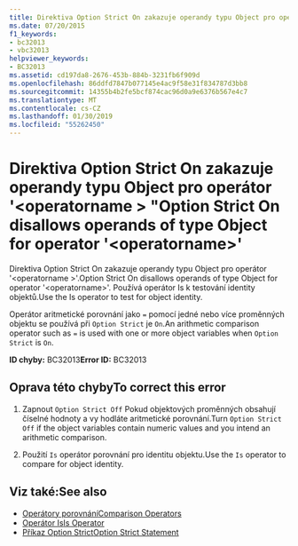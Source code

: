 ```yaml
---
title: Direktiva Option Strict On zakazuje operandy typu Object pro operátor '<operatorname>.
ms.date: 07/20/2015
f1_keywords:
- bc32013
- vbc32013
helpviewer_keywords:
- BC32013
ms.assetid: cd197da8-2676-453b-884b-3231fb6f909d
ms.openlocfilehash: 86ddfd7847b077145e4ac9f58e31f834787d3bb8
ms.sourcegitcommit: 14355b4b2fe5bcf874cac96d0a9e6376b567e4c7
ms.translationtype: MT
ms.contentlocale: cs-CZ
ms.lasthandoff: 01/30/2019
ms.locfileid: "55262450"
---
```

# <a name="option-strict-on-disallows-operands-of-type-object-for-operator-operatorname"></a><span data-ttu-id="bdcc5-102">Direktiva Option Strict On zakazuje operandy typu Object pro operátor '\<operatorname > "</span><span class="sxs-lookup"><span data-stu-id="bdcc5-102">Option Strict On disallows operands of type Object for operator '\<operatorname>'</span></span>
<span data-ttu-id="bdcc5-103">Direktiva Option Strict On zakazuje operandy typu Object pro operátor '\<operatorname >'.</span><span class="sxs-lookup"><span data-stu-id="bdcc5-103">Option Strict On disallows operands of type Object for operator '\<operatorname>'.</span></span> <span data-ttu-id="bdcc5-104">Používá operátor Is k testování identity objektů.</span><span class="sxs-lookup"><span data-stu-id="bdcc5-104">Use the Is operator to test for object identity.</span></span>  
  
 <span data-ttu-id="bdcc5-105">Operátor aritmetické porovnání jako `=` pomocí jedné nebo více proměnných objektu se používá při `Option Strict` je `On`.</span><span class="sxs-lookup"><span data-stu-id="bdcc5-105">An arithmetic comparison operator such as `=` is used with one or more object variables when `Option Strict` is `On`.</span></span>  
  
 <span data-ttu-id="bdcc5-106">**ID chyby:** BC32013</span><span class="sxs-lookup"><span data-stu-id="bdcc5-106">**Error ID:** BC32013</span></span>  
  
## <a name="to-correct-this-error"></a><span data-ttu-id="bdcc5-107">Oprava této chyby</span><span class="sxs-lookup"><span data-stu-id="bdcc5-107">To correct this error</span></span>  
  
1.  <span data-ttu-id="bdcc5-108">Zapnout `Option Strict Off` Pokud objektových proměnných obsahují číselné hodnoty a vy hodláte aritmetické porovnání.</span><span class="sxs-lookup"><span data-stu-id="bdcc5-108">Turn `Option Strict Off` if the object variables contain numeric values and you intend an arithmetic comparison.</span></span>  
  
2.  <span data-ttu-id="bdcc5-109">Použití `Is` operátor porovnání pro identitu objektu.</span><span class="sxs-lookup"><span data-stu-id="bdcc5-109">Use the `Is` operator to compare for object identity.</span></span>  
  
## <a name="see-also"></a><span data-ttu-id="bdcc5-110">Viz také:</span><span class="sxs-lookup"><span data-stu-id="bdcc5-110">See also</span></span>
- [<span data-ttu-id="bdcc5-111">Operátory porovnání</span><span class="sxs-lookup"><span data-stu-id="bdcc5-111">Comparison Operators</span></span>](../../visual-basic/language-reference/operators/comparison-operators.md)
- [<span data-ttu-id="bdcc5-112">Operátor Is</span><span class="sxs-lookup"><span data-stu-id="bdcc5-112">Is Operator</span></span>](../../visual-basic/language-reference/operators/is-operator.md)
- [<span data-ttu-id="bdcc5-113">Příkaz Option Strict</span><span class="sxs-lookup"><span data-stu-id="bdcc5-113">Option Strict Statement</span></span>](../../visual-basic/language-reference/statements/option-strict-statement.md)
